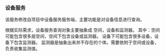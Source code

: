 ### 设备服务

该服务修改自项目中设备服务服务端，主要功能是对设备信息进行查询。

根据实际需求，设备服务查询对象主要抽象成 空间，设备和监测器。
其中：空间可能包含很多层空间，空间下包含设备或监测器。
     设备下可能包含很多设备，设备下包含监测器。
     监测器是抽象出来并不存在的个体。需要依附于空间或设备，负责收集监测值。